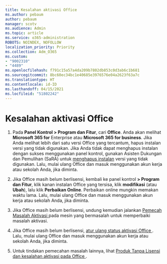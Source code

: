 ```yaml
---
title: Kesalahan aktivasi Office
ms.author: pebaum
author: pebaum
manager: scotv
ms.audience: Admin
ms.topic: article
ms.service: o365-administration
ROBOTS: NOINDEX, NOFOLLOW
localization_priority: Priority
ms.collection: Adm_O365
ms.custom:
- "9002310"
- "4489"
ms.openlocfilehash: f791c15a57a4da209b7802db853c0d3ab6c1b681
ms.sourcegitcommit: 8bc60ec34bc1e40685e3976576e04a2623f63a7c
ms.translationtype: HT
ms.contentlocale: id-ID
ms.lasthandoff: 04/15/2021
ms.locfileid: "51802242"
---
```

# <a name="office-activation-errors"></a>Kesalahan aktivasi Office

1. Pada **Panel Kontrol > Program dan Fitur**, cari **Office**. Anda akan melihat **Microsoft 365 for** Enterprise atau **Microsoft 365 for business**. Jika Anda melihat lebih dari satu versi Office yang tercantum, hapus instalan versi yang tidak digunakan. Jika Anda tidak dapat menghapus instalan dengan sukses menggunakan panel kontrol, gunakan Asisten Dukungan dan Pemulihan (SaRA) untuk [menghapus instalan](https://aka.ms/SARA-OfficeUninstall-Alchemy) versi yang tidak digunakan. Lalu, mulai ulang Office dan masuk menggunakan akun kerja atau sekolah Anda, jika diminta. 

2. Jika Office masih belum berlisensi, kembali ke panel kontrol **> Program dan Fitur**, klik kanan instalan Office yang tersisa, klik **modifikasi** (atau **Ubah**), lalu klik **Perbaikan Online**. Perbaikan online mungkin memakan waktu lama. Lalu, mulai ulang Office dan masuk menggunakan akun kerja atau sekolah Anda, jika diminta. 

3. Jika Office masih belum berlisensi, undung kemudian jalankan [Pemecah Masalah Aktivasi ](https://aka.ms/SARA-OfficeActivation-Alchemy) pada mesin yang bermasalah untuk memperbaiki masalah aktivasi. 

4. Jika Office masih belum berlisensi, [ atur ulang status aktivasi Office ](https://docs.microsoft.com/office365/troubleshoot/activation/reset-office-365-proplus-activation-state). Lalu, mulai ulang Office dan masuk menggunakan akun kerja atau sekolah Anda, jika diminta.  

5. Untuk tindakan pemecahan masalah lainnya, lihat [ Produk Tanpa Lisensi dan kesalahan aktivasi pada Office ](https://support.office.com/article/unlicensed-product-and-activation-errors-in-office-0d23d3c0-c19c-4b2f-9845-5344fedc4380).
